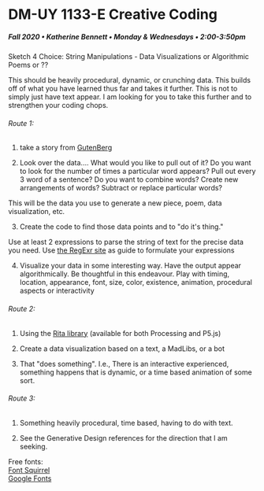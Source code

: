 # DM-UY 1133-E Creative Coding
##### Fall 2020 • Katherine Bennett • Monday & Wednesdays • 2:00-3:50pm 


Sketch 4 Choice: String Manipulations - Data Visualizations or Algorithmic Poems or ??

This should be heavily procedural, dynamic, or crunching data. This builds off of what you have learned thus far and takes it further. This is not to simply just have text appear. I am looking for you to take this further and to strengthen your coding chops.

###### Route 1:

1. take a story from [GutenBerg](https://www.gutenberg.org/browse/languages/en)

2. Look over the data.... What would you like to pull out of it? Do you want to look for the number of times a particular word appears? Pull out every 3 word of a sentence? Do you want to combine words? Create new arrangements of words? Subtract or replace particular words?

This will be the data you use to generate a new piece, poem, data visualization, etc.

3. Create the code to find those data points and to "do it's thing."

Use at least 2 expressions to parse the string of text for the precise data you need. Use [the RegExr site](http://regexr.com/) as guide to formulate your expressions

4. Visualize your data in some interesting way. Have the output appear algorithmically. Be thoughtful in this endeavour. Play with timing, location, appearance, font, size, color, existence, animation,  procedural aspects or interactivity 

###### Route 2:

1. Using the <a href = "https://rednoise.org/rita/tutorial/index.php">Rita library</a> (available for both Processing and P5.js)

2. Create a data visualization based on a text, a MadLibs, or a bot

3. That "does something". I.e., There is an interactive experienced, something happens that is dynamic, or a time based animation of some sort.


###### Route 3:

1. Something heavily procedural, time based, having to do with text. 

2. See the Generative Design references for the direction that I am seeking.

Free fonts: <br> [Font Squirrel](https://www.fontsquirrel.com/) <br> [Google Fonts](https://fonts.google.com/)

